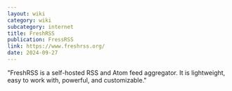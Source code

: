 ```yaml
---
layout: wiki
category: wiki
subcategory: internet
title: FreshRSS
publication: FressRSS
link: https://www.freshrss.org/
date: 2024-09-27
---
```


"FreshRSS is a self-hosted RSS and Atom feed aggregator. It is lightweight, easy to work with, powerful, and customizable."
